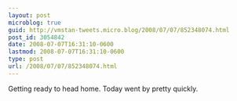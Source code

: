 ```yaml
---
layout: post
microblog: true
guid: http://vmstan-tweets.micro.blog/2008/07/07/852348074.html
post_id: 3054842
date: 2008-07-07T16:31:10-0600
lastmod: 2008-07-07T16:31:10-0600
type: post
url: /2008/07/07/852348074.html
---
```

Getting ready to head home. Today went by pretty quickly.
